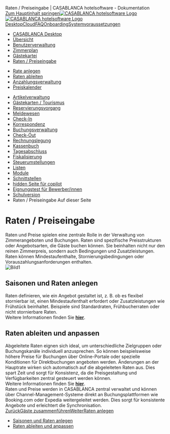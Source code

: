 Raten / Preiseingabe | CASABLANCA hotelsoftware - Dokumentation  
[Zum Hauptinhalt springen](https://docs.casablanca.at/desktop/raten/#__docusaurus_skipToContent_fallback)[![CASABLANCA hotelsoftware Logo](https://docs.casablanca.at/img/logo.png) ![CASABLANCA hotelsoftware Logo](https://docs.casablanca.at/img/Casablanca_LOGO_2022_neg.png)](https://docs.casablanca.at/) [Desktop](https://docs.casablanca.at/desktop/desktop/)[Cloud](https://docs.casablanca.at/cloud/cloud_systems/)[FAQ](https://docs.casablanca.at/faq)[Onboarding](https://docs.casablanca.at/onboarding/fiscalization)[Systemvoraussetzungen](https://docs.casablanca.at/system_requirements)  
* [CASABLANCA Desktop](https://docs.casablanca.at/desktop/desktop/)
* [Übersicht](https://docs.casablanca.at/desktop/interface/)
* [Benutzerverwaltung](https://docs.casablanca.at/desktop/user_management/)
* [Zimmerplan](https://docs.casablanca.at/desktop/room_plan/)
* [Gästekartei](https://docs.casablanca.at/desktop/guest_profile/)
* [Raten / Preiseingabe](https://docs.casablanca.at/desktop/raten/)
+ [Rate anlegen](https://docs.casablanca.at/desktop/raten/rates/)
+ [Raten ableiten](https://docs.casablanca.at/desktop/raten/ableitung/)
+ [Anzahlungsverwaltung](https://docs.casablanca.at/desktop/raten/deposit_management/)
+ [Preiskalender](https://docs.casablanca.at/desktop/raten/preiskalender/)
* [Artikelverwaltung](https://docs.casablanca.at/desktop/articles/)
* [Gästekarten / Tourismus](https://docs.casablanca.at/desktop/guest_cards/)
* [Reservierungsvorgang](https://docs.casablanca.at/desktop/reservation_process/)
* [Meldewesen](https://docs.casablanca.at/desktop/registration/)
* [Check-In](https://docs.casablanca.at/desktop/check_in/)
* [Korrespondenz](https://docs.casablanca.at/desktop/correspondence/)
* [Buchungsverwaltung](https://docs.casablanca.at/desktop/account/)
* [Check-Out](https://docs.casablanca.at/desktop/check-out/)
* [Rechnungslegung](https://docs.casablanca.at/desktop/accounting/)
* [Kassenbuch](https://docs.casablanca.at/desktop/cashbook/)
* [Tagesabschluss](https://docs.casablanca.at/desktop/daily_closing/)
* [Fiskalisierung](https://docs.casablanca.at/desktop/fiscalization/)
* [Steuerumstellungen](https://docs.casablanca.at/desktop/tax_changes/)
* [Listen](https://docs.casablanca.at/desktop/lists/)
* [Module](https://docs.casablanca.at/desktop/module/)
* [Schnittstellen](https://docs.casablanca.at/desktop/interfaces/)
* [hidden Seite für copilot](https://docs.casablanca.at/desktop/hidden_copilot)
* [Eignungstest für Bewerber/innen](https://docs.casablanca.at/desktop/qualification)
* [Schulversion](https://docs.casablanca.at/desktop/schoolversion)  
* Raten / Preiseingabe
Auf dieser Seite

# Raten / Preiseingabe  
Raten und Preise spielen eine zentrale Rolle in der Verwaltung von Zimmerangeboten und Buchungen. Raten sind spezifische Preisstrukturen oder Angebotsarten, die Gäste buchen können. Sie beinhalten nicht nur den reinen Zimmerpreis, sondern auch Bedingungen und Zusatzleistungen. Raten können Mindestaufenthalte, Stornierungsbedingungen oder Vorauszahlungsanforderungen enthalten.  
![Bild1](https://docs.casablanca.at/assets/images/rates-0a0995d98e657590ad6e567cb209e64d.png "Raten")

## Saisonen und Raten anlegen[](https://docs.casablanca.at/desktop/raten/#saisonen-und-raten-anlegen "Direkter Link zu Saisonen und Raten anlegen")  
Raten definieren, wie ein Angebot gestaltet ist, z. B. ob es flexibel stornierbar ist, einen Mindestaufenthalt erfordert oder Zusatzleistungen wie Frühstück beinhaltet. Beispiele sind Standardraten, Frühbucherraten oder nicht stornierbare Raten.  
Weitere Informationen finden Sie **[hier](https://docs.casablanca.at/desktop/raten/rates/)**.

## Raten ableiten und anpassen[](https://docs.casablanca.at/desktop/raten/#raten-ableiten-und-anpassen "Direkter Link zu Raten ableiten und anpassen")  
Abgeleitete Raten eignen sich ideal, um unterschiedliche Zielgruppen oder Buchungskanäle individuell anzusprechen. So können beispielsweise höhere Preise für Buchungen über Online-Portale oder spezielle Konditionen für Direktbuchungen angeboten werden. Änderungen an der Hauptrate wirken sich automatisch auf die abgeleiteten Raten aus. Dies spart Zeit und sorgt für Konsistenz, da die Preisgestaltung und Verfügbarkeiten zentral gesteuert werden können.  
Weitere Informationen finden Sie **[hier](https://docs.casablanca.at/desktop/raten/ableitung/)**.  
Raten und Preise werden in CASABLANCA zentral verwaltet und können über Channel-Management-Systeme direkt an Buchungsplattformen wie Booking.com oder Expedia weitergeleitet werden. Dies sorgt für konsistente Angebote und erleichtert die Synchronisation.  
[ZurückGäste zusammenführen](https://docs.casablanca.at/desktop/guest_profile/guest_duplicates)[WeiterRaten anlegen](https://docs.casablanca.at/desktop/raten/rates/)  
* [Saisonen und Raten anlegen](https://docs.casablanca.at/desktop/raten/#saisonen-und-raten-anlegen)
* [Raten ableiten und anpassen](https://docs.casablanca.at/desktop/raten/#raten-ableiten-und-anpassen)
